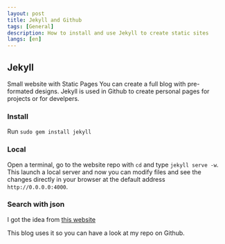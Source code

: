 ```yaml
---
layout: post
title: Jekyll and Github
tags: [General]
description: How to install and use Jekyll to create static sites
langs: [en]
---
```


## Jekyll

Small website with Static Pages
You can create a full blog with pre-formated designs.
Jekyll is used in Github to create personal pages for projects or for develpers.

### Install

Run `sudo gem install jekyll`

### Local

Open a terminal, go to the website repo with `cd` and type `jekyll serve -w`.
This launch a local server and now you can modify files and see the changes directly in your browser at the default address `http://0.0.0.0:4000`.

### Search with json

I got the idea from [this website](http://mathayward.com/jekyll-search)

This blog uses it so you can have a look at my repo on Github.
